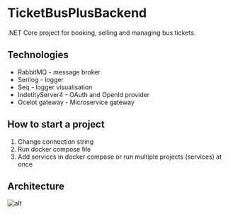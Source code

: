 # TicketBusPlusBackend
.NET Core project for booking, selling and managing bus tickets.


## Technologies
- RabbitMQ - message broker
- Serilog - logger
- Seq - logger visualisation
- IndetityServer4 - OAuth and OpenId provider
- Ocelot gateway - Microservice gateway

## How to start a project
1. Change connection string
2. Run docker compose file
3. Add services in docker compose or run multiple projects (services) at once

## Architecture
![alt](https://github.com/ahmedmujic/TicketBusPlusBackend/blob/master/architecture.png)
